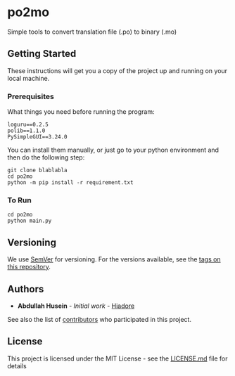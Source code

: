 # po2mo

Simple tools to convert translation file (.po) to binary (.mo)

## Getting Started

These instructions will get you a copy of the project up and running on your local machine.

### Prerequisites

What things you need before running the program:
```
loguru==0.2.5
polib==1.1.0
PySimpleGUI==3.24.0
```
You can install them manually, or just go to your python environment and then do the following step:
```
git clone blablabla
cd po2mo
python -m pip install -r requirement.txt
```

### To Run

```
cd po2mo
python main.py
```

## Versioning

We use [SemVer](http://semver.org/) for versioning. For the versions available, see the [tags on this repository](https://github.com/hiadore/po2mo/tags). 

## Authors

* **Abdullah Husein** - *Initial work* - [Hiadore](https://github.com/hiadore)

See also the list of [contributors](https://github.com/hiadore/po2mo/contributors) who participated in this project.

## License

This project is licensed under the MIT License - see the [LICENSE.md](LICENSE.md) file for details
